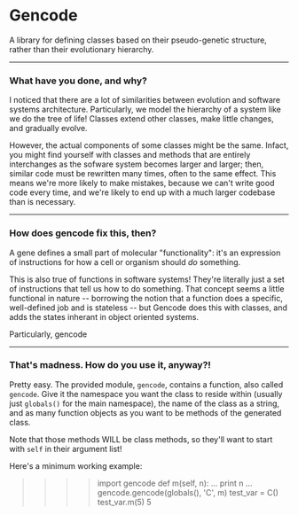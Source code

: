 # Gencode

A library for defining classes based on their pseudo-genetic structure, rather than their evolutionary hierarchy. 

---

### What have you done, and why?

I noticed that there are a lot of similarities between evolution and software systems architecture. Particularly, we model the hierarchy of a system like we do the tree of life! Classes extend other classes, make little changes, and gradually evolve. 

However, the actual components of some classes might be the same. Infact, you might find yourself with classes and methods that are entirely interchanges as the sofware system becomes larger and larger; then, similar code must be rewritten many times, often to the same effect. This means we're more likely to make mistakes, because we can't write good code every time, and we're likely to end up with a much larger codebase than is necessary. 

---

### How does gencode fix this, then?

A gene defines a small part of molecular "functionality": it's an expression of instructions for how a cell or organism should *do* something. 

This is also true of functions in software systems! They're literally just a set of instructions that tell us how to do something. That concept seems a little functional in nature -- borrowing the notion that a function does a specific, well-defined job and is stateless -- but Gencode does this with classes, and adds the states inherant in object oriented systems. 

Particularly, gencode 

---

### That's madness. How do you use it, anyway?!

Pretty easy. The provided module, `gencode`, contains a function, also called `gencode`. Give it the namespace you want the class to reside within (usually just `globals()` for the main namespace), the name of the class as a string, and as many function objects as you want to be methods of the generated class. 

Note that those methods WILL be class methods, so they'll want to start with `self` in their argument list!

Here's a minimum working example: 

> >>> import gencode
> >>> def m(self, n):
> ...   print n
> ...
> >>> gencode.gencode(globals(), 'C', m)
> >>> test_var = C()
> >>> test_var.m(5)
> 5
